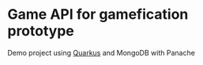 # Game API for gamefication prototype
Demo project using [Quarkus](https://quarkus.io/) and MongoDB with Panache
